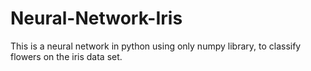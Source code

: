 # Neural-Network-Iris
This is a neural network in python using only numpy library, to classify flowers on the iris data set.
